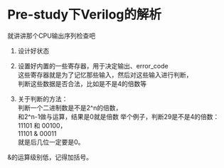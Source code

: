 # Pre-study下Verilog的解析

就讲讲那个CPU输出序列检查吧  

1. 设计好状态

2. 设置好内置的一些寄存器，用于决定输出、error_code  
这些寄存器就是为了记忆那些输入，然后对这些输入进行判断，  
判断这些数据是否合法，比如是不是4的倍数等

3. 关于判断的方法：  
判断一个二进制数是不是2^n的倍数，  
和2^n-1做与运算，结果是0就是倍数
举个例子，判断29是不是4的倍数：  
11101 和 00100，  
11101 & 00011  
就是后几位一定要是0。  

&的运算级别低，记得加括号。
